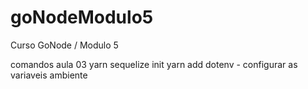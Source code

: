 # goNodeModulo5
Curso GoNode / Modulo 5

comandos aula 03
yarn sequelize init
yarn add dotenv - configurar as variaveis ambiente
